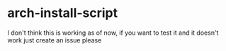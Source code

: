 # arch-install-script

I don't think this is working as of now, if you want to test it and it doesn't work just create an issue please
